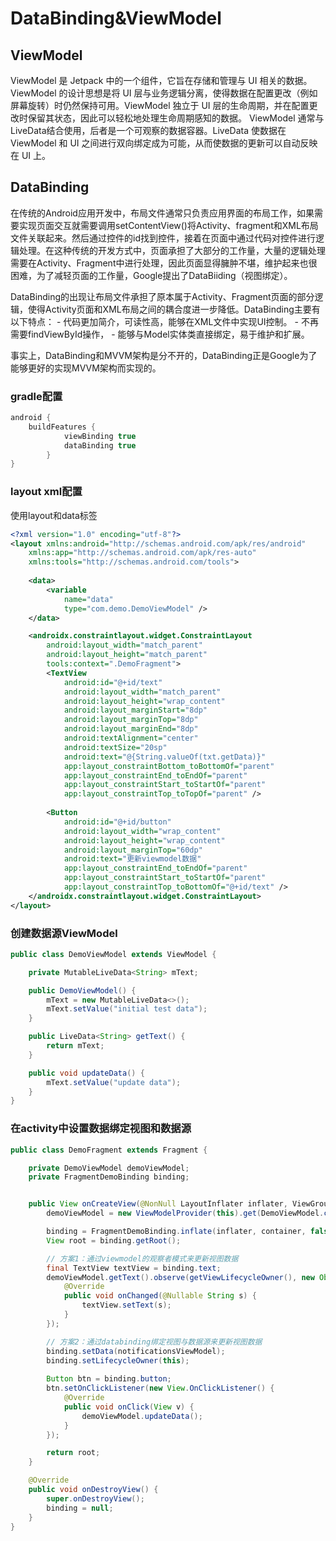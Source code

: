 # DataBinding&ViewModel

## ViewModel

ViewModel 是 Jetpack 中的一个组件，它旨在存储和管理与 UI 相关的数据。ViewModel 的设计思想是将 UI 层与业务逻辑分离，使得数据在配置更改（例如屏幕旋转）时仍然保持可用。ViewModel 独立于 UI 层的生命周期，并在配置更改时保留其状态，因此可以轻松地处理生命周期感知的数据。
ViewModel 通常与 LiveData结合使用，后者是一个可观察的数据容器。LiveData 使数据在 ViewModel 和 UI 之间进行双向绑定成为可能，从而使数据的更新可以自动反映在 UI 上。

## DataBinding

在传统的Android应用开发中，布局文件通常只负责应用界面的布局工作，如果需要实现页面交互就需要调用setContentView()将Activity、fragment和XML布局文件关联起来。然后通过控件的id找到控件，接着在页面中通过代码对控件进行逻辑处理。在这种传统的开发方式中，页面承担了大部分的工作量，大量的逻辑处理需要在Activity、Fragment中进行处理，因此页面显得臃肿不堪，维护起来也很困难，为了减轻页面的工作量，Google提出了DataBiiding（视图绑定）。

DataBinding的出现让布局文件承担了原本属于Activity、Fragment页面的部分逻辑，使得Activity页面和XML布局之间的耦合度进一步降低。DataBinding主要有以下特点： - 代码更加简介，可读性高，能够在XML文件中实现UI控制。 - 不再需要findViewById操作， - 能够与Model实体类直接绑定，易于维护和扩展。

事实上，DataBinding和MVVM架构是分不开的，DataBinding正是Google为了能够更好的实现MVVM架构而实现的。

### gradle配置



```gradle
android {
    buildFeatures {
            viewBinding true
            dataBinding true
        }
}
```



### layout xml配置

使用layout和data标签

```xml
<?xml version="1.0" encoding="utf-8"?>
<layout xmlns:android="http://schemas.android.com/apk/res/android"
    xmlns:app="http://schemas.android.com/apk/res-auto"
    xmlns:tools="http://schemas.android.com/tools">
    
    <data>
        <variable
            name="data"
            type="com.demo.DemoViewModel" />
    </data>

    <androidx.constraintlayout.widget.ConstraintLayout
        android:layout_width="match_parent"
        android:layout_height="match_parent"
        tools:context=".DemoFragment">
        <TextView
            android:id="@+id/text"
            android:layout_width="match_parent"
            android:layout_height="wrap_content"
            android:layout_marginStart="8dp"
            android:layout_marginTop="8dp"
            android:layout_marginEnd="8dp"
            android:textAlignment="center"
            android:textSize="20sp"
            android:text="@{String.valueOf(txt.getData)}"
            app:layout_constraintBottom_toBottomOf="parent"
            app:layout_constraintEnd_toEndOf="parent"
            app:layout_constraintStart_toStartOf="parent"
            app:layout_constraintTop_toTopOf="parent" />
    
        <Button
            android:id="@+id/button"
            android:layout_width="wrap_content"
            android:layout_height="wrap_content"
            android:layout_marginTop="60dp"
            android:text="更新viewmodel数据"
            app:layout_constraintEnd_toEndOf="parent"
            app:layout_constraintStart_toStartOf="parent"
            app:layout_constraintTop_toBottomOf="@+id/text" />
    </androidx.constraintlayout.widget.ConstraintLayout>
</layout>
```



### 创建数据源ViewModel

```java
public class DemoViewModel extends ViewModel {

    private MutableLiveData<String> mText;

    public DemoViewModel() {
        mText = new MutableLiveData<>();
        mText.setValue("initial test data");
    }

    public LiveData<String> getText() {
        return mText;
    }

    public void updateData() {
        mText.setValue("update data");
    }
}
```



### 在activity中设置数据绑定视图和数据源

```java
public class DemoFragment extends Fragment {

    private DemoViewModel demoViewModel;
    private FragmentDemoBinding binding;


    public View onCreateView(@NonNull LayoutInflater inflater, ViewGroup container, Bundle savedInstanceState) {
        demoViewModel = new ViewModelProvider(this).get(DemoViewModel.class);

        binding = FragmentDemoBinding.inflate(inflater, container, false);
        View root = binding.getRoot();

        // 方案1：通过viewmodel的观察者模式来更新视图数据
        final TextView textView = binding.text;
        demoViewModel.getText().observe(getViewLifecycleOwner(), new Observer<String>() {
            @Override
            public void onChanged(@Nullable String s) {
                textView.setText(s);
            }
        });

        // 方案2：通过databinding绑定视图与数据源来更新视图数据
        binding.setData(notificationsViewModel);
        binding.setLifecycleOwner(this);
        
        Button btn = binding.button;
        btn.setOnClickListener(new View.OnClickListener() {
            @Override
            public void onClick(View v) {
                demoViewModel.updateData();
            }
        });

        return root;
    }

    @Override
    public void onDestroyView() {
        super.onDestroyView();
        binding = null;
    }
}
```

